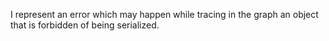 I represent an error which may happen while tracing in the graph an object that is forbidden of being serialized.